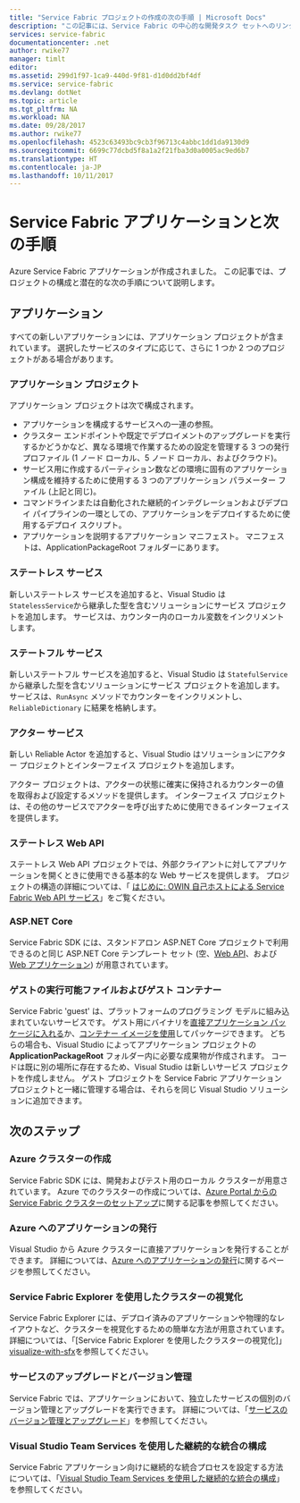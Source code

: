 ```yaml
---
title: "Service Fabric プロジェクトの作成の次の手順 | Microsoft Docs"
description: "この記事には、Service Fabric の中心的な開発タスク セットへのリンクが含まれています"
services: service-fabric
documentationcenter: .net
author: rwike77
manager: timlt
editor: 
ms.assetid: 299d1f97-1ca9-440d-9f81-d1d0dd2bf4df
ms.service: service-fabric
ms.devlang: dotNet
ms.topic: article
ms.tgt_pltfrm: NA
ms.workload: NA
ms.date: 09/28/2017
ms.author: rwike77
ms.openlocfilehash: 4523c63493bc9cb3f96713c4abbc1dd1da9130d9
ms.sourcegitcommit: 6699c77dcbd5f8a1a2f21fba3d0a0005ac9ed6b7
ms.translationtype: HT
ms.contentlocale: ja-JP
ms.lasthandoff: 10/11/2017
---
```

# <a name="your-service-fabric-application-and-next-steps"></a>Service Fabric アプリケーションと次の手順
Azure Service Fabric アプリケーションが作成されました。 この記事では、プロジェクトの構成と潜在的な次の手順について説明します。

## <a name="your-application"></a>アプリケーション
すべての新しいアプリケーションには、アプリケーション プロジェクトが含まれています。 選択したサービスのタイプに応じて、さらに 1 つか 2 つのプロジェクトがある場合があります。

### <a name="the-application-project"></a>アプリケーション プロジェクト
アプリケーション プロジェクトは次で構成されます。

* アプリケーションを構成するサービスへの一連の参照。
* クラスター エンドポイントや既定でデプロイメントのアップグレードを実行するかどうかなど、異なる環境で作業するための設定を管理する 3 つの発行プロファイル (1 ノード ローカル、5 ノード ローカル、およびクラウド)。
* サービス用に作成するパーティション数などの環境に固有のアプリケーション構成を維持するために使用する 3 つのアプリケーション パラメーター ファイル (上記と同じ)。
* コマンドラインまたは自動化された継続的インテグレーションおよびデプロイ パイプラインの一環としての、アプリケーションをデプロイするために使用するデプロイ スクリプト。
* アプリケーションを説明するアプリケーション マニフェスト。 マニフェストは、ApplicationPackageRoot フォルダーにあります。

### <a name="stateless-service"></a>ステートレス サービス
新しいステートレス サービスを追加すると、Visual Studio は `StatelessService`から継承した型を含むソリューションにサービス プロジェクトを追加します。 サービスは、カウンター内のローカル変数をインクリメントします。

### <a name="stateful-service"></a>ステートフル サービス
新しいステートフル サービスを追加すると、Visual Studio は `StatefulService`から継承した型を含むソリューションにサービス プロジェクトを追加します。 サービスは、`RunAsync` メソッドでカウンターをインクリメントし、`ReliableDictionary` に結果を格納します。

### <a name="actor-service"></a>アクター サービス
新しい Reliable Actor を追加すると、Visual Studio はソリューションにアクター プロジェクトとインターフェイス プロジェクトを追加します。

アクター プロジェクトは、アクターの状態に確実に保持されるカウンターの値を取得および設定するメソッドを提供します。 インターフェイス プロジェクトは、その他のサービスでアクターを呼び出すために使用できるインターフェイスを提供します。

### <a name="stateless-web-api"></a>ステートレス Web API
ステートレス Web API プロジェクトでは、外部クライアントに対してアプリケーションを開くときに使用できる基本的な Web サービスを提供します。 プロジェクトの構造の詳細については、「 [はじめに: OWIN 自己ホストによる Service Fabric Web API サービス](service-fabric-reliable-services-communication-webapi.md)」をご覧ください。


### <a name="aspnet-core"></a>ASP.NET Core
Service Fabric SDK には、スタンドアロン ASP.NET Core プロジェクトで利用できるのと同じ ASP.NET Core テンプレート セット (空、[Web API][aspnet-webapi]、および [Web アプリケーション][aspnet-webapp]) が用意されています。

### <a name="guest-executables-and-guest-containers"></a>ゲストの実行可能ファイルおよびゲスト コンテナー

Service Fabric 'guest' は、プラットフォームのプログラミング モデルに組み込まれていないサービスです。 ゲスト用にバイナリを[直接アプリケーション パッケージに入れる](service-fabric-deploy-existing-app.md)か、[コンテナー イメージを使用](service-fabric-deploy-container.md)してパッケージできます。 どちらの場合も、Visual Studio によってアプリケーション プロジェクトの **ApplicationPackageRoot** フォルダー内に必要な成果物が作成されます。 コードは既に別の場所に存在するため、Visual Studio は新しいサービス プロジェクトを作成しません。 ゲスト プロジェクトを Service Fabric アプリケーション プロジェクトと一緒に管理する場合は、それらを同じ Visual Studio ソリューションに追加できます。

## <a name="next-steps"></a>次のステップ
### <a name="create-an-azure-cluster"></a>Azure クラスターの作成
Service Fabric SDK には、開発およびテスト用のローカル クラスターが用意されています。 Azure でのクラスターの作成については、[Azure Portal からの Service Fabric クラスターのセットアップ][create-cluster-in-portal]に関する記事を参照してください。

### <a name="publish-your-application-to-azure"></a>Azure へのアプリケーションの発行
Visual Studio から Azure クラスターに直接アプリケーションを発行することができます。 詳細については、[Azure へのアプリケーションの発行][publish-app-to-azure]に関するページを参照してください。

### <a name="use-service-fabric-explorer-to-visualize-your-cluster"></a>Service Fabric Explorer を使用したクラスターの視覚化
Service Fabric Explorer には、デプロイ済みのアプリケーションや物理的なレイアウトなど、クラスターを視覚化するための簡単な方法が用意されています。 詳細については、「[Service Fabric Explorer を使用したクラスターの視覚化]」[visualize-with-sfx]を参照してください。

### <a name="version-and-upgrade-your-services"></a>サービスのアップグレードとバージョン管理
Service Fabric では、アプリケーションにおいて、独立したサービスの個別のバージョン管理とアップグレードを実行できます。 詳細については、「[サービスのバージョン管理とアップグレード][app-upgrade-tutorial]」を参照してください。

### <a name="configure-continuous-integration-with-visual-studio-team-services"></a>Visual Studio Team Services を使用した継続的な統合の構成
Service Fabric アプリケーション向けに継続的な統合プロセスを設定する方法については、「[Visual Studio Team Services を使用した継続的な統合の構成][ci-with-vso]」を参照してください。

<!-- Links -->
[add-web-frontend]: service-fabric-add-a-web-frontend.md
[create-cluster-in-portal]: service-fabric-cluster-creation-via-portal.md
[publish-app-to-azure]: service-fabric-publish-app-remote-cluster.md
[visualize-with-sfx]: service-fabric-visualizing-your-cluster.md
[ci-with-vso]: service-fabric-set-up-continuous-integration.md
[reliable-services-webapi]: service-fabric-reliable-services-communication-webapi.md
[app-upgrade-tutorial]: service-fabric-application-upgrade-tutorial.md
[aspnet-webapi]: https://docs.asp.net/en/latest/tutorials/first-web-api.html
[aspnet-webapp]: https://docs.asp.net/en/latest/tutorials/first-mvc-app/index.html
